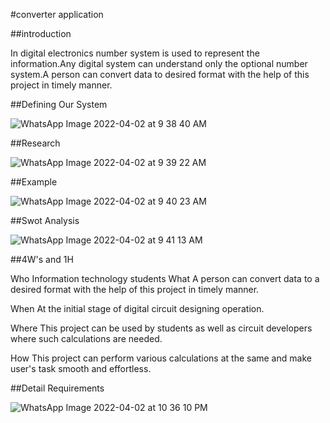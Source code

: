 #converter application

##introduction

In digital electronics number system is used to represent the information.Any digital system can understand only the optional number system.A person can convert data to desired format with the help of this project in timely manner.

##Defining Our System

![WhatsApp Image 2022-04-02 at 9 38 40 AM](https://user-images.githubusercontent.com/101498911/161365832-34a085ee-5b98-428e-90c6-890631b7c6cd.jpeg)

##Research

![WhatsApp Image 2022-04-02 at 9 39 22 AM](https://user-images.githubusercontent.com/101498911/161365872-8b6966d5-8ef2-4386-afb8-4b4c9a2b78ed.jpeg)

##Example

![WhatsApp Image 2022-04-02 at 9 40 23 AM](https://user-images.githubusercontent.com/101498911/161365897-aaf7ac5f-0f30-4d01-9770-9c5336da6d43.jpeg)

##Swot Analysis

![WhatsApp Image 2022-04-02 at 9 41 13 AM](https://user-images.githubusercontent.com/101498911/161365913-3471df6f-b03f-4e71-aca1-6179046f2334.jpeg)

##4W's and 1H

Who
Information technology students
What
A person can convert data to a desired format with the help of this project in timely manner.

When
At the initial stage of digital circuit designing operation.


Where
This project can be used by students as well as circuit developers where such calculations are needed.

How
This project can perform various calculations at the same and make user's task smooth and effortless.

##Detail Requirements

![WhatsApp Image 2022-04-02 at 10 36 10 PM](https://user-images.githubusercontent.com/101498911/161393609-018b5b78-1ee3-4fe8-a635-265a510f56c1.jpeg)

